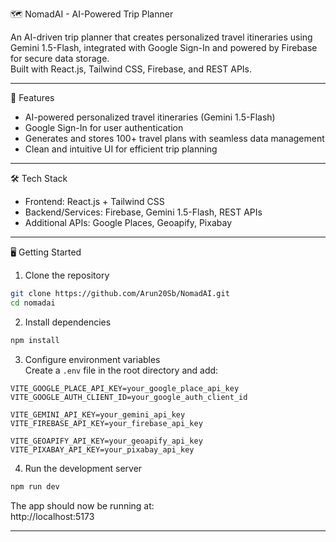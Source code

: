 🗺️ NomadAI - AI-Powered Trip Planner

An AI-driven trip planner that creates personalized travel itineraries using Gemini 1.5-Flash, integrated with Google Sign-In and powered by Firebase for secure data storage.  
Built with React.js, Tailwind CSS, Firebase, and REST APIs.

---

🚀 Features

- AI-powered personalized travel itineraries (Gemini 1.5-Flash)
- Google Sign-In for user authentication
- Generates and stores 100+ travel plans with seamless data management
- Clean and intuitive UI for efficient trip planning

---

🛠️ Tech Stack

- Frontend: React.js + Tailwind CSS
- Backend/Services: Firebase, Gemini 1.5-Flash, REST APIs
- Additional APIs: Google Places, Geoapify, Pixabay

---

🖥️ Getting Started

1. Clone the repository
```bash
git clone https://github.com/Arun20Sb/NomadAI.git
cd nomadai
```

2. Install dependencies
```bash
npm install
```

3. Configure environment variables  
Create a `.env` file in the root directory and add:
```env
VITE_GOOGLE_PLACE_API_KEY=your_google_place_api_key
VITE_GOOGLE_AUTH_CLIENT_ID=your_google_auth_client_id

VITE_GEMINI_API_KEY=your_gemini_api_key
VITE_FIREBASE_API_KEY=your_firebase_api_key

VITE_GEOAPIFY_API_KEY=your_geoapify_api_key
VITE_PIXABAY_API_KEY=your_pixabay_api_key
```

4. Run the development server
```bash
npm run dev
```

The app should now be running at:  
http://localhost:5173

---
